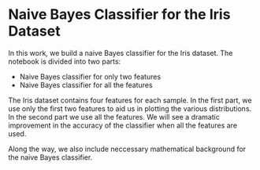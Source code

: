 # Naive Bayes Classifier for the Iris Dataset

In this work, we build a naive Bayes classifier for the Iris dataset. The notebook is divided into two parts:
* Naive Bayes classifier for only two features
* Naive Bayes classifier for all the features

The Iris dataset contains four features for each sample. In the first part, we use only the first two features to aid us in plotting the various distributions. In the second part we use all the features. We will see a dramatic improvement in the accuracy of the classifier when all the features are used.

Along the way, we also include neccessary mathematical background for the naive Bayes classifier.
